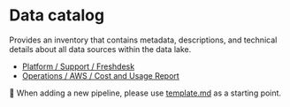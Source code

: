 # Data catalog
Provides an inventory that contains metadata, descriptions, and technical details about all data sources within the data lake.

- [Platform / Support / Freshdesk](./platform/support/freshdesk.md)
- [Operations / AWS / Cost and Usage Report](./operations/aws/cost-and-usage-report.md)

:page_facing_up: When adding a new pipeline, please use [template.md](./template.md) as a starting point.